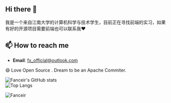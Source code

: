 ## Hi there 👋
我是一个来自江南大学的计算机科学与技术学生，目前正在寻找前端的实习，如果有好的开源项目需要前端也可以联系我❤️

## 📫 How to reach me
- **Email**: [fx_official@outlook.com](fx_official@outlook.com)

😄 Love Open Source . Dream to be an Apache Commiter.

![Fanceir's GitHub stats](https://github-readme-stats.vercel.app/api?username=Fanceir&show_icons=true&theme=tokyonight)    
![Top Langs](https://github-readme-stats.vercel.app/api/top-langs/?username=Fanceir&layout=compact&theme=tokyonight)


![Fanceir](https://count.getloli.com/@Fanceir?name=Fanceir&theme=asoul&padding=7&offset=0&align=top&scale=1&pixelated=1&darkmode=auto)
